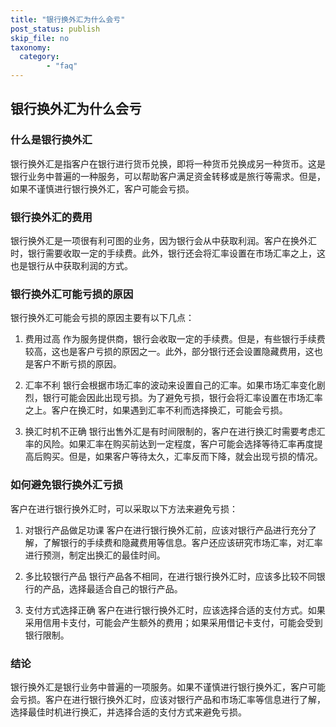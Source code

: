 ```yaml
---
title: "银行换外汇为什么会亏"
post_status: publish
skip_file: no
taxonomy:
  category:
        - "faq"
---
```


## 银行换外汇为什么会亏

### 什么是银行换外汇

银行换外汇是指客户在银行进行货币兑换，即将一种货币兑换成另一种货币。这是银行业务中普遍的一种服务，可以帮助客户满足资金转移或是旅行等需求。但是，如果不谨慎进行银行换外汇，客户可能会亏损。

### 银行换外汇的费用

银行换外汇是一项很有利可图的业务，因为银行会从中获取利润。客户在换外汇时，银行需要收取一定的手续费。此外，银行还会将汇率设置在市场汇率之上，这也是银行从中获取利润的方式。

### 银行换外汇可能亏损的原因

银行换外汇可能会亏损的原因主要有以下几点：

1. 费用过高 作为服务提供商，银行会收取一定的手续费。但是，有些银行手续费较高，这也是客户亏损的原因之一。此外，部分银行还会设置隐藏费用，这也是客户不断亏损的原因。

2. 汇率不利 银行会根据市场汇率的波动来设置自己的汇率。如果市场汇率变化剧烈，银行可能会因此出现亏损。为了避免亏损，银行会将汇率设置在市场汇率之上。客户在换汇时，如果遇到汇率不利而选择换汇，可能会亏损。

3. 换汇时机不正确 银行出售外汇是有时间限制的，客户在进行换汇时需要考虑汇率的风险。如果汇率在购买前达到一定程度，客户可能会选择等待汇率再度提高后购买。但是，如果客户等待太久，汇率反而下降，就会出现亏损的情况。

### 如何避免银行换外汇亏损

客户在进行银行换外汇时，可以采取以下方法来避免亏损：

1. 对银行产品做足功课 客户在进行银行换外汇前，应该对银行产品进行充分了解，了解银行的手续费和隐藏费用等信息。客户还应该研究市场汇率，对汇率进行预测，制定出换汇的最佳时间。

2. 多比较银行产品 银行产品各不相同，在进行银行换外汇时，应该多比较不同银行的产品，选择最适合自己的银行产品。

3. 支付方式选择正确 客户在进行银行换外汇时，应该选择合适的支付方式。如果采用信用卡支付，可能会产生额外的费用；如果采用借记卡支付，可能会受到银行限制。

### 结论

银行换外汇是银行业务中普遍的一项服务。如果不谨慎进行银行换外汇，客户可能会亏损。客户在进行银行换外汇时，应该对银行产品和市场汇率等信息进行了解，选择最佳时机进行换汇，并选择合适的支付方式来避免亏损。
